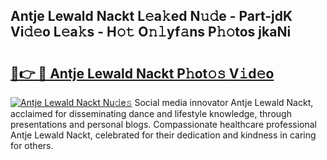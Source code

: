 ## Antje Lewald Nackt L𝚎a𝚔ed N𝚞𝚍e - Part-jdK Vi𝚍𝚎o L𝚎a𝚔s - H𝚘𝚝 O𝚗𝚕yf𝚊ns P𝚑𝚘tos jkaNi

# <h2><a href="http://kf3uy35.oniu.top/?m=Antje+Lewald+Nackt">🔗👉 🔴 Antje Lewald Nackt P𝚑ot𝚘𝚜 V𝚒d𝚎o</a></h2>

[![Antje Lewald Nackt Nu𝚍e𝚜](https://i.imgur.com/0qMVB7G.gif)](http://kf3uy35.oniu.top/?m=Antje+Lewald+Nackt)
Social media innovator Antje Lewald Nackt, acclaimed for disseminating dance and lifestyle knowledge, through presentations and personal blogs. Compassionate healthcare professional Antje Lewald Nackt, celebrated for their dedication and kindness in caring for others.  
